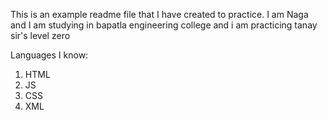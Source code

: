 This is an  example readme file that I have created to practice. I am Naga and I am studying in bapatla engineering college and i am practicing tanay sir's level zero

Languages I know:
1. HTML
1. JS
1. CSS
1. XML